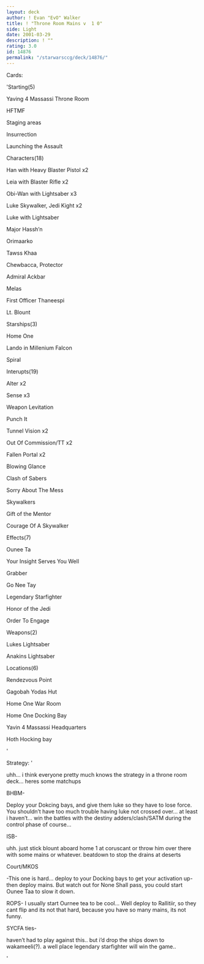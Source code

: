 ```yaml
---
layout: deck
author: ! Evan "EvO" Walker
title: ! "Throne Room Mains v  1 0"
side: Light
date: 2001-03-29
description: ! ""
rating: 3.0
id: 14876
permalink: "/starwarsccg/deck/14876/"
---
```

Cards: 

'Starting(5)

Yaving 4 Massassi Throne Room

HFTMF

Staging areas

Insurrection

Launching the Assault


Characters(18)

Han with Heavy Blaster Pistol x2

Leia with Blaster Rifle x2

Obi-Wan with Lightsaber x3

Luke Skywalker, Jedi Kight x2

Luke with Lightsaber

Major Hassh&#8217;n

Orimaarko

Tawss Khaa

Chewbacca, Protector

Admiral Ackbar

Melas

First Officer Thaneespi

Lt. Blount



Starships(3)

Home One

Lando in Millenium Falcon

Spiral


Interupts(19)

Alter x2

Sense x3

Weapon Levitation

Punch It

Tunnel Vision x2

Out Of Commission/TT x2

Fallen Portal x2

Blowing Glance

Clash of Sabers

Sorry About The Mess

Skywalkers

Gift of the Mentor

Courage Of A Skywalker


Effects(7)

Ounee Ta

Your Insight Serves You Well

Grabber

Go Nee Tay 

Legendary Starfighter

Honor of the Jedi

Order To Engage


Weapons(2)

Lukes Lightsaber

Anakins Lightsaber


Locations(6)

Rendezvous Point

Gagobah Yodas Hut

Home One War Room

Home One Docking Bay

Yavin 4 Massassi Headquarters

Hoth Hocking bay

'

Strategy: '

uhh... i think everyone pretty much knows the strategy in a throne room deck... heres some matchups

BHBM-


Deploy your Dokcing bays, and give them luke so they have to lose force. You shouldn’t have too much trouble having luke not crossed over... at least i haven’t... win the battles with the destiny adders/clash/SATM during the control phase of course...


ISB-

uhh. just stick blount aboard home 1 at coruscant or throw him over there with some mains or whatever. beatdown to stop the drains at deserts


Court/MKOS

-This one is hard... deploy to your Docking bays to get your activation up- then deploy mains. But watch out for None Shall pass, you could start Ounee Taa to slow it down. 


ROPS- I usually start Ournee tea to be cool... Well deploy to Rallitiir, so they cant flip and its not that hard, because you have so many mains, its not funny.


SYCFA ties-

haven’t had to play against this.. but i’d drop the ships down to wakameeli(?). a well place legendary starfighter will win the game..

'
